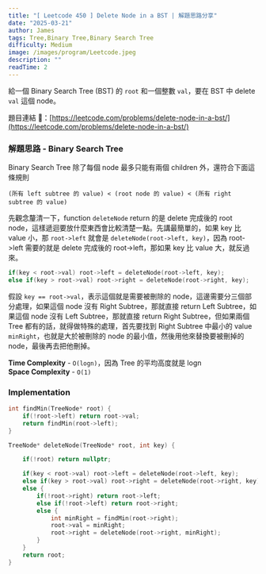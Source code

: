 ```yaml
---
title: "[ Leetcode 450 ] Delete Node in a BST | 解題思路分享"
date: "2025-03-21"
author: James
tags: Tree,Binary Tree,Binary Search Tree
difficulty: Medium
image: /images/program/Leetcode.jpeg
description: ""
readTime: 2
---
```


給一個 Binary Search Tree (BST) 的 `root` 和一個整數 `val`，要在 BST 中 delete `val` 這個 node。

題目連結 🔗：[https://leetcode.com/problems/delete-node-in-a-bst/](https://leetcode.com/problems/delete-node-in-a-bst/)

### **解題思路 - Binary Search Tree**

Binary Search Tree 除了每個 node 最多只能有兩個 children 外，還符合下面這條規則

```
(所有 left subtree 的 value) < (root node 的 value) < (所有 right subtree 的 value)
```

先觀念釐清一下，function `deleteNode` return 的是 delete 完成後的 root node，這樣遞迴要放什麼東西會比較清楚一點。先講最簡單的，如果 key 比 value 小，那 `root->left` 就會是 `deleteNode(root->left, key)`，因為 root->left 需要的就是 delete 完成後的 root->left，那如果 key 比 value 大，就反過來。

```cpp
if(key < root->val) root->left = deleteNode(root->left, key);
else if(key > root->val) root->right = deleteNode(root->right, key);
```

假設 `key == root->val`，表示這個就是需要被刪除的 node，這邊需要分三個部分處理，如果這個 node 沒有 Right Subtree，那就直接 return Left Subtree，如果這個 node 沒有 Left Subtree，那就直接 return Right Subtree，但如果兩個 Tree 都有的話，就得做特殊的處理，首先要找到 Right Subtree 中最小的 value `minRight`，也就是大於被刪除的 node 的最小值，然後用他來替換要被刪掉的 node，最後再去把他刪掉。

**Time Complexity** - `O(logn)`，因為 Tree 的平均高度就是 logn<br>
**Space Complexity** - `O(1)`

### **Implementation**

```cpp
int findMin(TreeNode* root) {
    if(!root->left) return root->val;
    return findMin(root->left);
}

TreeNode* deleteNode(TreeNode* root, int key) {

    if(!root) return nullptr;

    if(key < root->val) root->left = deleteNode(root->left, key);
    else if(key > root->val) root->right = deleteNode(root->right, key);
    else {
        if(!root->right) return root->left;
        else if(!root->left) return root->right;
        else {
            int minRight = findMin(root->right);
            root->val = minRight;
            root->right = deleteNode(root->right, minRight);
        }
    }
    return root;
}
```